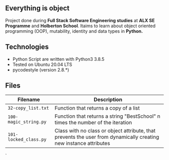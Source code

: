 Everything is object
---

Project done during **Full Stack Software Engineering studies** at **ALX SE Programme** and **Holberton School**. Itaims to learn about object oriented programming (OOP), mutability, identity and data types in **Python.**

Technologies
---
* Python Script are written with Python3 3.8.5
* Tested on Ubuntu 20.04 LTS 
* pycodestyle (version 2.8.*)

Files
---
**Filename**                  |**Description**
------------------------------|--------------------------
`32-copy_list.txt`             | Function that returns a copy of a list
`100-magic_string.py`         | Function that returns a string "BestSchool" n times the number of the iteration
`101-locked_class.py`         | Class with no class or object attribute, that prevents the user from dynamically creating new instance attributes
`
